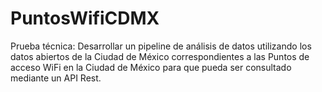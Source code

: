 # PuntosWifiCDMX
Prueba técnica: Desarrollar un pipeline de análisis de datos utilizando los datos abiertos de la Ciudad de  México  correspondientes a las Puntos de acceso WiFi en la Ciudad de México para que pueda  ser  consultado mediante un API Rest.
